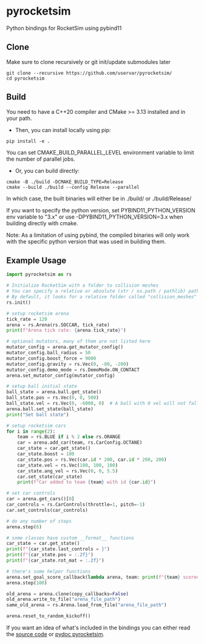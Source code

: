 # pyrocketsim
Python bindings for RocketSim using pybind11

## Clone
Make sure to clone recursively or git init/update submodules later
```
git clone --recursive https://github.com/uservar/pyrocketsim/
cd pyrocketsim
```

## Build
You need to have a C++20 compiler and CMake >= 3.13 installed and in your path.

- Then, you can install locally using pip:
```
pip install -e .
```
You can set CMAKE_BUILD_PARALLEL_LEVEL environment variable to limit the number of parallel jobs.

- Or, you can build directly:
```
cmake -B ./build -DCMAKE_BUILD_TYPE=Release
cmake --build ./build --config Release --parallel
```
In which case, the built binaries will either be in ./build/ or ./build/Release/

If you want to specify the python version, set PYBIND11_PYTHON_VERSION env variable to "3.x" or use -DPYBIND11_PYTHON_VERSION=3.x when building directly with cmake.

Note: As a limitation of using pybind, the compiled binaries will only work with the specific python version that was used in building them.

## Example Usage

```py
import pyrocketsim as rs

# Initialize RocketSim with a folder to collision meshes
# You can specify a relative or absolute (str / os.path / pathlib) path
# By default, it looks for a relative folder called "collision_meshes"
rs.init()

# setup rocketsim arena
tick_rate = 120
arena = rs.Arena(rs.SOCCAR, tick_rate)
print(f"Arena tick rate: {arena.tick_rate}")

# optional mutators, many of them are not listed here
mutator_config = arena.get_mutator_config()
mutator_config.ball_radius = 50
mutator_config.boost_force = 9000
mutator_config.gravity = rs.Vec(0, -80, -200)
mutator_config.demo_mode = rs.DemoMode.ON_CONTACT
arena.set_mutator_config(mutator_config)

# setup ball initial state
ball_state = arena.ball.get_state()
ball_state.pos = rs.Vec(0, 0, 500)
ball_state.vel = rs.Vec(0, -6000, 0)  # A ball with 0 vel will not fall
arena.ball.set_state(ball_state)
print("Set ball state")

# setup rocketsim cars
for i in range(2):
    team = rs.BLUE if i % 2 else rs.ORANGE
    car = arena.add_car(team, rs.CarConfig.OCTANE)
    car_state = car.get_state()
    car_state.boost = 100
    car_state.pos = rs.Vec(car.id * 200, car.id * 200, 200)
    car_state.vel = rs.Vec(100, 100, 100)
    car_state.ang_vel = rs.Vec(0, 0, 5.5)
    car.set_state(car_state)
    print(f"Car added to team {team} with id {car.id}")

# set car controls
car = arena.get_cars()[0]
car_controls = rs.CarControls(throttle=1, pitch=-1)
car.set_controls(car_controls)

# do any number of steps
arena.step(6)

# some classes have custom __format__ functions
car_state = car.get_state()
print(f"{car_state.last_controls = }")
print(f"{car_state.pos = :.2f}")
print(f"{car_state.rot_mat = :.2f}")

# there's some helper functions
arena.set_goal_score_callback(lambda arena, team: print(f"{team} scored!"))
arena.step(100)

old_arena = arena.clone(copy_callbacks=False)
old_arena.write_to_file("arena_file_path")
same_old_arena = rs.Arena.load_from_file("arena_file_path")

arena.reset_to_random_kickoff()
```

If you want an idea of what's included in the bindings you can either read the [source code](src) or [pydoc pyrocketsim](https://gist.github.com/uservar/95bdfef383f691181883ddb2615be443).
